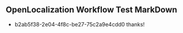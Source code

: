 ## OpenLocalization Workflow Test MarkDown
* b2ab5f38-2e04-4f8c-be27-75c2a9e4cdd0 thanks!

<!--HONumber=Jul16_HO4-->


